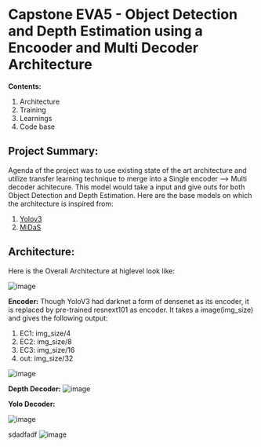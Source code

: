 #   Capstone EVA5 - Object Detection and Depth Estimation using a Encooder and Multi Decoder Architecture

**Contents:** 
1. Architecture
2. Training
3. Learnings
4. Code base

## Project Summary: 
Agenda of the project was to use existing state of the art architecture and utilize transfer learning technique to merge into a Single encoder --> Multi decoder achitecure. This model would take a input and give outs for both Object Detection and Depth Estimation. Here are the base models on which the architecture is inspired from: 
1. [Yolov3](https://github.com/theschoolofai/YoloV3)
2. [MiDaS](https://github.com/intel-isl/MiDaS) 

## Architecture:
Here is the Overall Architecture at higlevel look like: 

![image](https://github.com/realpranav93/EVA5-JEDI/blob/master/Captsone_EVA5/images/fork_model.PNG "Fork model")

**Encoder:** 
Though YoloV3 had darknet a form of densenet as its encoder, it is replaced by pre-trained resnext101 as encoder. It takes a image(img_size) and gives the following output: 

1. EC1: img_size/4
2. EC2: img_size/8
3. EC3: img_size/16
4. out: img_size/32

![image](https://github.com/realpranav93/EVA5-JEDI/blob/master/Captsone_EVA5/images/resnext101_encoder.PNG "Encoder")

**Depth Decoder:**
![image](https://github.com/realpranav93/EVA5-JEDI/blob/master/Captsone_EVA5/images/depth_decoder.PNG "Depth decoder")

**Yolo Decoder:**

![image](https://github.com/realpranav93/EVA5-JEDI/blob/master/Captsone_EVA5/images/yolo_decoder.PNG "Depth decoder")

sdadfadf
![image](https://github.com/realpranav93/EVA5-JEDI/blob/master/Captsone_EVA5/images/yolo_path_tail.PNG "Depth decoder")

